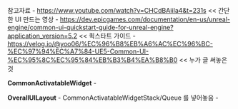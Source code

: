 참고자료
	- https://www.youtube.com/watch?v=CHCdBAiiIa4&t=231s << 간단한 UI 만드는 영상
	- https://dev.epicgames.com/documentation/en-us/unreal-engine/common-ui-quickstart-guide-for-unreal-engine?application_version=5.2 << 퀵스타트 가이드
	- https://velog.io/@yoo06/%EC%96%B8%EB%A6%AC%EC%96%BC-%EC%97%94%EC%A7%84-UE5-Common-UI-%EC%95%8C%EC%95%84%EB%B3%B4%EA%B8%B0 << 누가 글 써놓은 것

**CommonActivatableWidget**
	- 

**OverallUILayout**
	- CommonActivatableWidgetStack/Queue 를 넣어놓음
	- 
	

